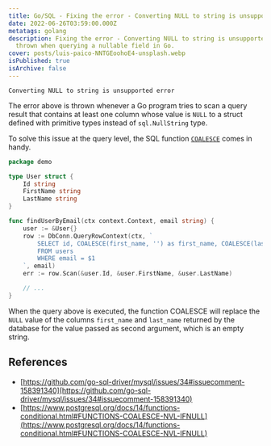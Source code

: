 ```yaml
---
title: Go/SQL - Fixing the error - Converting NULL to string is unsupported error
date: 2022-06-26T03:59:00.000Z
metatags: golang
description: Fixing the error - Converting NULL to string is unsupported error;
  thrown when querying a nullable field in Go.
cover: posts/luis-paico-NNTGEoohoE4-unsplash.webp
isPublished: true
isArchive: false
---
```


```
Converting NULL to string is unsupported error
```

The error above is thrown whenever a Go program tries to scan a query result that contains at least one column whose value is `NULL` to a struct defined with primitive types instead of `sql.NullString` type.

To solve this issue at the query level, the SQL function [`COALESCE`](https://www.postgresql.org/docs/14/functions-conditional.html#FUNCTIONS-COALESCE-NVL-IFNULL) comes in handy.

```go
package demo

type User struct {
    Id string
    FirstName string
    LastName string
}

func findUserByEmail(ctx context.Context, email string) {
    user := &User{}
	row := DbConn.QueryRowContext(ctx, `
		SELECT id, COALESCE(first_name, '') as first_name, COALESCE(last_name, '') as last_name
		FROM users
		WHERE email = $1
	`, email)
	err := row.Scan(&user.Id, &user.FirstName, &user.LastName)

    // ...
}
```

When the query above is executed, the function COALESCE will replace the `NULL` value of the columns `first_name` and `last_name` returned by the database for the value passed as second argument, which is an empty string.

## References

- [https://github.com/go-sql-driver/mysql/issues/34#issuecomment-158391340](https://github.com/go-sql-driver/mysql/issues/34#issuecomment-158391340)
- [https://www.postgresql.org/docs/14/functions-conditional.html#FUNCTIONS-COALESCE-NVL-IFNULL](https://www.postgresql.org/docs/14/functions-conditional.html#FUNCTIONS-COALESCE-NVL-IFNULL)
